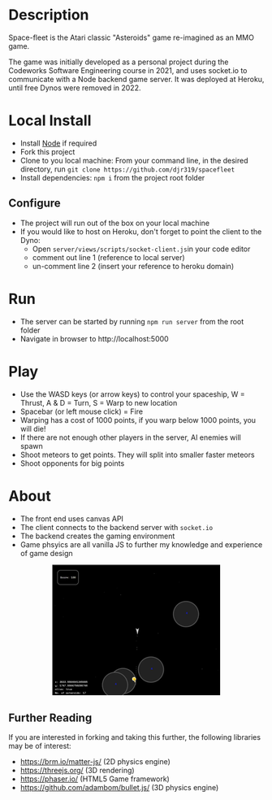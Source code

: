 # Description

Space-fleet is the Atari classic "Asteroids" game re-imagined as an MMO game.

The game was initially developed as a personal project during the Codeworks Software Engineering course in 2021, and uses socket.io to communicate with a Node backend game server. It was deployed at Heroku, until free Dynos were removed in 2022.

# Local Install
- Install [Node](https://nodejs.org/en/download/) if required
- Fork this project
- Clone to you local machine: From your command line, in the desired directory, run `git clone https://github.com/djr319/spacefleet`
- Install dependencies: `npm i` from the project root folder

## Configure
- The project will run out of the box on your local machine
- If you would like to host on Heroku, don't forget to point the client to the Dyno:
  - Open `server/views/scripts/socket-client.js`in your code editor
  - comment out line 1 (reference to local server)
  - un-comment line 2 (insert your reference to heroku domain)

# Run
- The server can be started by running `npm run server` from the root folder
- Navigate in browser to http://localhost:5000

# Play
- Use the WASD keys (or arrow keys) to control your spaceship, W = Thrust, A & D = Turn, S = Warp to new location
- Spacebar (or left mouse click) = Fire
- Warping has a cost of 1000 points, if you warp below 1000 points, you will die!
- If there are not enough other players in the server, AI enemies will spawn
- Shoot meteors to get points. They will split into smaller faster meteors
- Shoot opponents for big points

# About

- The front end uses canvas API
- The client connects to the backend server with `socket.io`
- The backend creates the gaming environment
- Game phsyics are all vanilla JS to further my knowledge and experience of game design

<p align="center">
  <img src="./screenshots/screenshot.png" alt="Starfleet screenshot" />
</p>

## Further Reading

If you are interested in forking and taking this further, the following libraries may be of interest:

- https://brm.io/matter-js/ (2D physics engine)
- https://threejs.org/ (3D rendering)
- https://phaser.io/ (HTML5 Game framework)
- https://github.com/adambom/bullet.js/ (3D physics engine)
